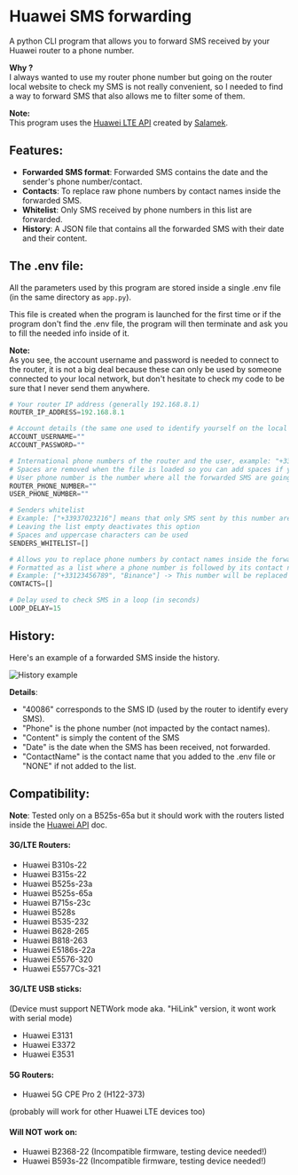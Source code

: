 # Huawei SMS forwarding
A python CLI program that allows you to forward SMS received by your Huawei router to a phone number.

**Why ?** <br />
I always wanted to use my router phone number but going on the router local website to check my SMS is not really convenient, so I needed to find a way to forward SMS that also allows me to filter some of them.

**Note:** <br />
This program uses the [Huawei LTE API](https://github.com/Salamek/huawei-lte-api) created by [Salamek](Salamek).


## Features:
- **Forwarded SMS format**: Forwarded SMS contains the date and the sender's phone number/contact.
- **Contacts**: To replace raw phone numbers by contact names inside the forwarded SMS.
- **Whitelist**: Only SMS received by phone numbers in this list are forwarded.
- **History**: A JSON file that contains all the forwarded SMS with their date and their content.


## The .env file:
All the parameters used by this program are stored inside a single .env file (in the same directory as `app.py`).

This file is created when the program is launched for the first time or if the program don't find the .env file,
the program will then terminate and ask you to fill the needed info inside of it.

**Note:** <br />
As you see, the account username and password is needed to connect to the router, it is not a big deal because these can only be used by someone connected to your local network, but don't hesitate to check my code to be sure that I never send them anywhere.

```py
# Your router IP address (generally 192.168.8.1)
ROUTER_IP_ADDRESS=192.168.8.1

# Account details (the same one used to identify yourself on the local Huawei router website)
ACCOUNT_USERNAME=""
ACCOUNT_PASSWORD=""

# International phone numbers of the router and the user, example: "+33 5 42 56 48 21"
# Spaces are removed when the file is loaded so you can add spaces if you want
# User phone number is the number where all the forwarded SMS are going
ROUTER_PHONE_NUMBER=""
USER_PHONE_NUMBER=""

# Senders whitelist
# Example: ["+33937023216"] means that only SMS sent by this number are forwarded
# Leaving the list empty deactivates this option
# Spaces and uppercase characters can be used
SENDERS_WHITELIST=[]

# Allows you to replace phone numbers by contact names inside the forwarded SMS
# Formatted as a list where a phone number is followed by its contact name
# Example: ["+33123456789", "Binance"] -> This number will be replaced by "Binance"
CONTACTS=[]

# Delay used to check SMS in a loop (in seconds)
LOOP_DELAY=15
```

## History:
Here's an example of a forwarded SMS inside the history.

![](https://github.com/yoratoni/huawei-router-sms-forwarding/blob/main/images/History.png "History example")

**Details**: <br />
- "40086" corresponds to the SMS ID (used by the router to identify every SMS).
- "Phone" is the phone number (not impacted by the contact names).
- "Content" is simply the content of the SMS
- "Date" is the date when the SMS has been received, not forwarded.
- "ContactName" is the contact name that you added to the .env file or "NONE" if not added to the list.


## Compatibility:
**Note**: Tested only on a B525s-65a but it should work with the routers listed inside the [Huawei API](https://github.com/Salamek/huawei-lte-api#tested-on) doc.

#### 3G/LTE Routers:
* Huawei B310s-22
* Huawei B315s-22
* Huawei B525s-23a
* Huawei B525s-65a
* Huawei B715s-23c
* Huawei B528s
* Huawei B535-232
* Huawei B628-265
* Huawei B818-263
* Huawei E5186s-22a
* Huawei E5576-320
* Huawei E5577Cs-321
 
#### 3G/LTE USB sticks:
(Device must support NETWork mode aka. "HiLink" version, it wont work with serial mode)
* Huawei E3131
* Huawei E3372
* Huawei E3531


#### 5G Routers:
* Huawei 5G CPE Pro 2 (H122-373)

(probably will work for other Huawei LTE devices too)

#### Will NOT work on:
* Huawei B2368-22 (Incompatible firmware, testing device needed!)
* Huawei B593s-22 (Incompatible firmware, testing device needed!)
